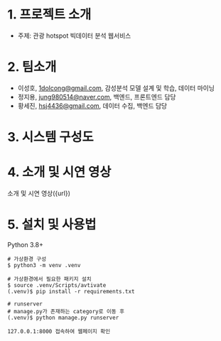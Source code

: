 # 1. 프로젝트 소개
* 주제: 관광 hotspot 빅데이터 분석 웹서비스

# 2. 팀소개
* 이성호, 1dolcong@gmail.com, 감성분석 모델 설계 및 학습, 데이터 마이닝
* 정지용, jung980514@naver.com, 백엔드, 프론트엔드 담당
* 황세진, hsj4436@gmail.com, 데이터 수집, 백엔드 담당

# 3. 시스템 구성도


# 4. 소개 및 시연 영상
소개 및 시연 영상({url})  

# 5. 설치 및 사용법
Python 3.8+
```
# 가상환경 구성
$ python3 -m venv .venv

# 가상환경에서 필요한 패키지 설치
$ source .venv/Scripts/avtivate
(.venv)$ pip install -r requirements.txt

# runserver
# manage.py가 존재하는 category로 이동 후
(.venv)$ python manage.py runserver

127.0.0.1:8000 접속하여 웹페이지 확인
```
